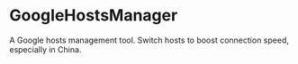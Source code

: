 # GoogleHostsManager
A Google hosts management tool. Switch hosts to boost connection speed, especially in China.
